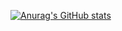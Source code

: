 [![Anurag's GitHub stats](https://github-readme-stats.vercel.app/api?username=DavidGold54)](https://github.com/anuraghazra/github-readme-stats)

<!--
**DavidGold54/DavidGold54** is a ✨ _special_ ✨ repository because its `README.md` (this file) appears on your GitHub profile.

Here are some ideas to get you started:

- 🔭 I’m currently working on ...
- 🌱 I’m currently learning ...
- 👯 I’m looking to collaborate on ...
- 🤔 I’m looking for help with ...
- 💬 Ask me about ...
- 📫 How to reach me: ...
- 😄 Pronouns: ...
- ⚡ Fun fact: ...
-->
